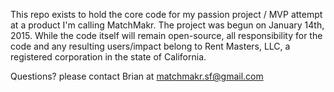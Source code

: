 This repo exists to hold the core code for my passion project / MVP attempt at a product I'm calling MatchMakr. The project was begun on January 14th, 2015. While the code itself will remain open-source, all responsibility for the code and any resulting users/impact belong to Rent Masters, LLC, a registered corporation in the state of California.

Questions? please contact Brian at matchmakr.sf@gmail.com